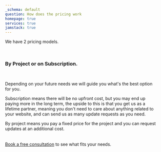 ```yaml
---
_schema: default
question: How does the pricing work
homepage: true
services: true
jamstack: true
---
```

We have 2 pricing models.

&nbsp;

### **By Project or on Subscription.**

&nbsp;

Depending on your future needs we will guide you what's the best option for you.

Subscription means there will be no upfront cost, but you may end up paying more in the long term, the upside to this is that you get us as a lifetime partner, meaning you don't need to care about anything related to your website, and can send us as many update requests as you need.

By project means you pay a fixed price for the project and you can request updates at an additional cost.<br><br><br>[Book a free consultation](/free-consulatation) to see what fits your needs.